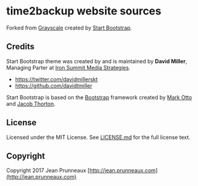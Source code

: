 # time2backup website sources
Forked from [Grayscale](http://startbootstrap.com/template-overviews/grayscale/) created by [Start Bootstrap](http://startbootstrap.com/).

## Credits
Start Bootstrap theme was created by and is maintained by **David Miller**, Managing Parter at [Iron Summit Media Strategies](http://www.ironsummitmedia.com/).
* https://twitter.com/davidmillerskt
* https://github.com/davidtmiller

Start Bootstrap is based on the [Bootstrap](http://getbootstrap.com/) framework created by [Mark Otto](https://twitter.com/mdo) and [Jacob Thorton](https://twitter.com/fat).

## License
Licensed under the MIT License. See [LICENSE.md](LICENSE.md) for the full license text.

## Copyright
Copyright 2017 Jean Prunneaux [http://jean.prunneaux.com](http://jean.prunneaux.com)

